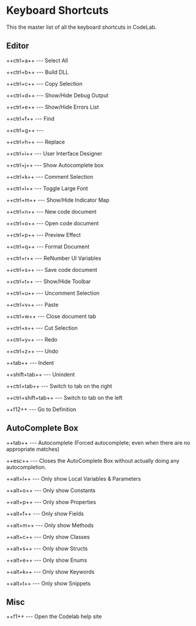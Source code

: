 # Keyboard Shortcuts

This the master list of all the keyboard shortcuts in CodeLab.

## Editor

++ctrl+a++ --- Select All

++ctrl+b++ --- Build DLL

++ctrl+c++ --- Copy Selection

++ctrl+d++ --- Show/Hide Debug Output

++ctrl+e++ --- Show/Hide Errors List

++ctrl+f++ --- Find

++ctrl+g++ ---

++ctrl+h++ --- Replace

++ctrl+i++ --- User Interface Designer

++ctrl+j++ --- Show Autocomplete box

++ctrl+k++ --- Comment Selection

++ctrl+l++ --- Toggle Large Font

++ctrl+m++ --- Show/Hide Indicator Map

++ctrl+n++ --- New code document

++ctrl+o++ --- Open code document

++ctrl+p++ --- Preview Effect

++ctrl+q++ --- Format Document

++ctrl+r++ --- ReNumber UI Variables

++ctrl+s++ --- Save code document

++ctrl+t++ --- Show/Hide Toolbar

++ctrl+u++ --- Uncomment Selection

++ctrl+v++ --- Paste

++ctrl+w++ --- Close document tab

++ctrl+x++ --- Cut Selection

++ctrl+y++ --- Redo

++ctrl+z++ --- Undo

++tab++ --- Indent

++shift+tab++ --- Unindent

++ctrl+tab++ --- Switch to tab on the right

++ctrl+shift+tab++ --- Switch to tab on the left

++f12++ --- Go to Definition

## AutoComplete Box

++tab++ --- Autocomplete (Forced autocomplete; even when there are no appropriate matches)

++esc++ --- Closes the AutoComplete Box without actually doing any autocompletion.

++alt+l++ --- Only show Local Variables & Parameters

++alt+o++ --- Only show Constants

++alt+p++ --- Only show Properties

++alt+f++ --- Only show Fields

++alt+m++ --- Only show Methods

++alt+c++ --- Only show Classes

++alt+s++ --- Only show Structs

++alt+e++ --- Only show Enums

++alt+k++ --- Only show Keywords

++alt+t++ --- Only show Snippets

## Misc

++f1++ --- Open the Codelab help site
